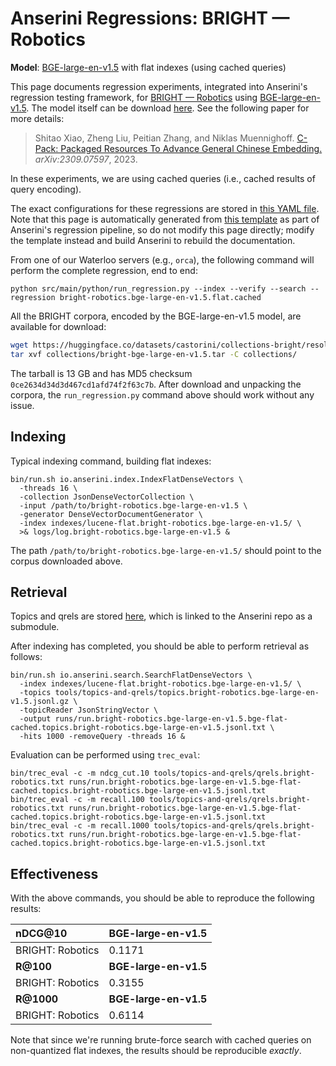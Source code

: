 # Anserini Regressions: BRIGHT &mdash; Robotics

**Model**: [BGE-large-en-v1.5](https://huggingface.co/BAAI/bge-large-en-v1.5) with flat indexes (using cached queries)

This page documents regression experiments, integrated into Anserini's regression testing framework, for [BRIGHT &mdash; Robotics](https://brightbenchmark.github.io/) using [BGE-large-en-v1.5](https://huggingface.co/BAAI/bge-large-en-v1.5).
The model itself can be download [here](https://huggingface.co/BAAI/bge-large-en-v1.5).
See the following paper for more details:

> Shitao Xiao, Zheng Liu, Peitian Zhang, and Niklas Muennighoff. [C-Pack: Packaged Resources To Advance General Chinese Embedding.](https://arxiv.org/abs/2309.07597) _arXiv:2309.07597_, 2023.

In these experiments, we are using cached queries (i.e., cached results of query encoding).

The exact configurations for these regressions are stored in [this YAML file](../../src/main/resources/regression/bright-robotics.bge-large-en-v1.5.flat.cached.yaml).
Note that this page is automatically generated from [this template](../../src/main/resources/docgen/templates/bright-robotics.bge-large-en-v1.5.flat.cached.template) as part of Anserini's regression pipeline, so do not modify this page directly; modify the template instead and build Anserini to rebuild the documentation.

From one of our Waterloo servers (e.g., `orca`), the following command will perform the complete regression, end to end:

```
python src/main/python/run_regression.py --index --verify --search --regression bright-robotics.bge-large-en-v1.5.flat.cached
```

All the BRIGHT corpora, encoded by the BGE-large-en-v1.5 model, are available for download:

```bash
wget https://huggingface.co/datasets/castorini/collections-bright/resolve/main/bright-bge-large-en-v1.5.tar -P collections/
tar xvf collections/bright-bge-large-en-v1.5.tar -C collections/
```

The tarball is 13 GB and has MD5 checksum `0ce2634d34d3d467cd1afd74f2f63c7b`.
After download and unpacking the corpora, the `run_regression.py` command above should work without any issue.

## Indexing

Typical indexing command, building flat indexes:

```
bin/run.sh io.anserini.index.IndexFlatDenseVectors \
  -threads 16 \
  -collection JsonDenseVectorCollection \
  -input /path/to/bright-robotics.bge-large-en-v1.5 \
  -generator DenseVectorDocumentGenerator \
  -index indexes/lucene-flat.bright-robotics.bge-large-en-v1.5/ \
  >& logs/log.bright-robotics.bge-large-en-v1.5 &
```

The path `/path/to/bright-robotics.bge-large-en-v1.5/` should point to the corpus downloaded above.

## Retrieval

Topics and qrels are stored [here](https://github.com/castorini/anserini-tools/tree/master/topics-and-qrels), which is linked to the Anserini repo as a submodule.

After indexing has completed, you should be able to perform retrieval as follows:

```
bin/run.sh io.anserini.search.SearchFlatDenseVectors \
  -index indexes/lucene-flat.bright-robotics.bge-large-en-v1.5/ \
  -topics tools/topics-and-qrels/topics.bright-robotics.bge-large-en-v1.5.jsonl.gz \
  -topicReader JsonStringVector \
  -output runs/run.bright-robotics.bge-large-en-v1.5.bge-flat-cached.topics.bright-robotics.bge-large-en-v1.5.jsonl.txt \
  -hits 1000 -removeQuery -threads 16 &
```

Evaluation can be performed using `trec_eval`:

```
bin/trec_eval -c -m ndcg_cut.10 tools/topics-and-qrels/qrels.bright-robotics.txt runs/run.bright-robotics.bge-large-en-v1.5.bge-flat-cached.topics.bright-robotics.bge-large-en-v1.5.jsonl.txt
bin/trec_eval -c -m recall.100 tools/topics-and-qrels/qrels.bright-robotics.txt runs/run.bright-robotics.bge-large-en-v1.5.bge-flat-cached.topics.bright-robotics.bge-large-en-v1.5.jsonl.txt
bin/trec_eval -c -m recall.1000 tools/topics-and-qrels/qrels.bright-robotics.txt runs/run.bright-robotics.bge-large-en-v1.5.bge-flat-cached.topics.bright-robotics.bge-large-en-v1.5.jsonl.txt
```

## Effectiveness

With the above commands, you should be able to reproduce the following results:

| **nDCG@10**                                                                                                  | **BGE-large-en-v1.5**|
|:-------------------------------------------------------------------------------------------------------------|----------------------|
| BRIGHT: Robotics                                                                                             | 0.1171               |
| **R@100**                                                                                                    | **BGE-large-en-v1.5**|
| BRIGHT: Robotics                                                                                             | 0.3155               |
| **R@1000**                                                                                                   | **BGE-large-en-v1.5**|
| BRIGHT: Robotics                                                                                             | 0.6114               |

Note that since we're running brute-force search with cached queries on non-quantized flat indexes, the results should be reproducible _exactly_.
